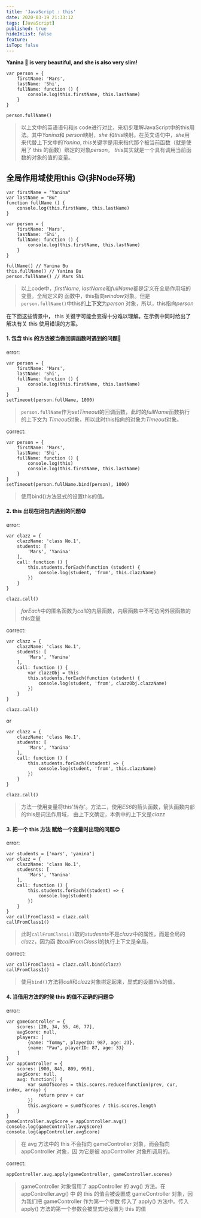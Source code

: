 ```yaml
---
title: 'JavaScript : this'
date: 2020-03-19 21:33:12
tags: [JavaScript]
published: true
hideInList: false
feature: 
isTop: false
---
```

**Yanina 👧 is very beautiful, and she is also very slim!**
```
var person = {
    firstName: 'Mars',
    lastName: 'Shi',
    fullName: function () {
        console.log(this.firstName, this.lastName)
    }
}

person.fullName()
```
> 以上文中的英语语句和js code进行对比，来初步理解JavaScript中的this用法。其中*Yanina*和
> *person*映射，*she* 和*this*映射。在英文语句中，*she*用来代替上下文中的*Yanina*,
> *this*关键字是用来指代那个被当前函数（就是使用了 this 的函数）绑定的对象*person*。
> *this*其实就是一个具有调用当前函数的对象的值的变量。

## 全局作用域使用this 😉(非Node环境)
```
var firstName = "Yanina"
var lastName = "Bu"
function fullName () {
    console.log(this.firstName, this.lastName)
}

var person = {
    firstName: 'Mars',
    lastName: 'Shi',
    fullName: function () {
        console.log(this.firstName, this.lastName)
    }
}

fullName() // Yanina Bu
this.fullName() // Yanina Bu
person.fullName() // Mars Shi
```
> 以上code中，*firstName*, *lastName*和*fullName*都是定义在全局作用域的变量。全局定义的
> 函数中，this指向*window*对象。但是`person.fullName()`中this的**上下文**为*person*
> 对象，所以，this指向*person*

在下面这些情景中， this 关键字可能会变得十分难以理解。在示例中同时给出了解决有关 this 使用错误的方案。
#### 1. 包含 this 的方法被当做回调函数时遇到的问题🤑

error:
```
var person = {
    firstName: 'Mars',
    lastName: 'Shi',
    fullName: function () {
        console.log(this.firstName, this.lastName)
    }
}
setTimeout(person.fullName, 1000)
```
> `person.fullName`作为*setTimeout*的回调函数，此时的*fullName*函数执行的上下文为
> *Timeout*对象，所以此时this指向的对象为*Timeout*对象。

correct:
```
var person = {
    firstName: 'Mars',
    lastName: 'Shi',
    fullName: function () {
        console.log(this)
        console.log(this.firstName, this.lastName)
    }
}
setTimeout(person.fullName.bind(person), 1000)
```
> 使用bind()方法显式的设置this的值。

#### 2. this 出现在闭包内遇到的问题😧

error:
```
var clazz = {
    clazzName: 'class No.1',
    students: [
        'Mars', 'Yanina'
    ],
    call: function () {
        this.students.forEach(function (student) {
            console.log(student, 'from', this.clazzName)
        })
    }
}

clazz.call()
```
> *forEach*中的匿名函数为*call*的内层函数，内层函数中不可访问外层函数的this变量

correct:
```
var clazz = {
    clazzName: 'class No.1',
    students: [
        'Mars', 'Yanina'
    ],
    call: function () {
        var clazzObj = this
        this.students.forEach(function (student) {
            console.log(student, 'from', clazzObj.clazzName)
        })
    }
}

clazz.call()
```
or
```
var clazz = {
    clazzName: 'class No.1',
    students: [
        'Mars', 'Yanina'
    ],
    call: function () {
        this.students.forEach((student) => {
            console.log(student, 'from', this.clazzName)
        })
    }
}

clazz.call()
```
> 方法一使用变量将this'转存'。方法二，使用*ES6*的箭头函数，箭头函数内部的this是词法作用域，
> 由上下文确定，本例中的上下文是*clazz*

#### 3. 把一个 this 方法 赋给一个变量时出现的问题😌

error:
```
var students = ['mars', 'yanina']
var clazz = {
    clazzName: 'class No.1',
    studesnts: [
        'Mars', 'Yanina'
    ],
    call: function () {
        this.students.forEach((student) => {
            console.log(student)
        })
    }
}
var callFromClass1 = clazz.call
callFromClass1()
```
> 此时`callFromClass1()`取的*studesnts*不是*clazz*中的属性，而是全局的*clazz*，因为函
> 数*callFromClass1*的执行上下文是全局。

correct:
```
var callFromClass1 = clazz.call.bind(clazz)
callFromClass1()
```
> 使用`bind()`方法将*call*和*clazz*对象绑定起来，显式的设置*this*的值。

#### 4. 当借用方法的时候 this 的值不正确的问题🙃

error:
```
var gameController = {
	scores: [20, 34, 55, 46, 77],
	avgScore: null,
	players: [
		{name: "Tommy", playerID: 987, age: 23},
		{name: "Pau", playerID: 87, age: 33}
	]
}
var appController = {
	scores: [900, 845, 809, 950],
	avgScore: null,
	avg: function() {
		var sumOfScores = this.scores.reduce(function(prev, cur, index, array) {
			return prev + cur
		})
		this.avgScore = sumOfScores / this.scores.length
	}
}
gameController.avgScore = appController.avg()
console.log(gameController.avgScore)
console.log(appController.avgScore)
```
> 在 avg 方法中的 this 不会指向 gameController 对象，而会指向 appController 对象，因
> 为它是被 appController 对象所调用的。

correct:
```
appController.avg.apply(gameController, gameController.scores)
```
> gameController 对象借用了 appController 的 avg() 方法。在 appController.avg() 中
> 的 this 的值会被设置成 gameController 对象，因为我们把 gameController 作为第一个参数
> 传入了 apply() 方法中。传入 apply() 方法的第一个参数会被显式地设置为 this 的值
